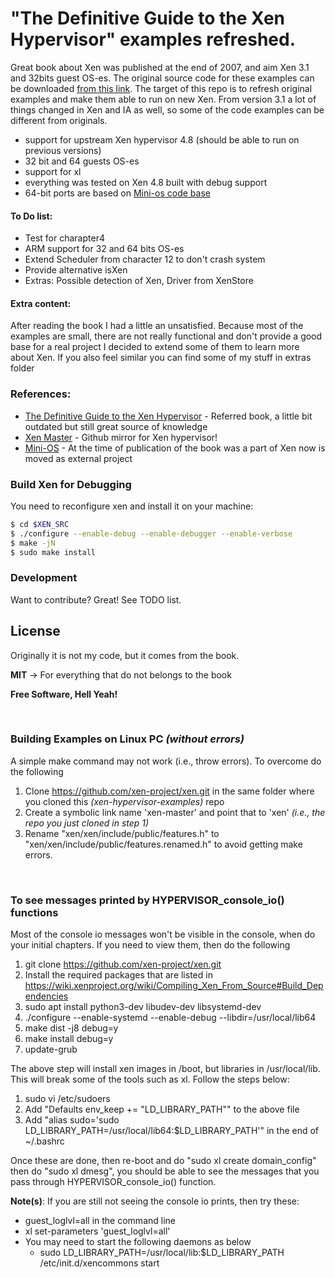 # "The Definitive Guide to the Xen Hypervisor" examples refreshed.

Great book about Xen was published at the end of 2007, and aim Xen 3.1 and 32bits guest OS-es. The original source code for these examples can be downloaded [from this link]( http://www.informit.com/content/images/9780132349710/sourcecode/9780132349710examples.zip).
The target of this repo is to refresh original examples and make them able to run on new Xen. From version 3.1 a lot of things changed in Xen and IA as well, so some of the code examples can be different from originals.

  - support for upstream Xen hypervisor 4.8 (should be able to run on previous versions)
  - 32 bit and 64 guests OS-es
  - support for xl
  - everything was tested on Xen 4.8 built with debug support
  - 64-bit ports are based on [Mini-os code base](https://github.com/mirage/mini-os)


#### To Do list:
  - Test for charapter4
  - ARM support for 32 and 64 bits OS-es
  - Extend Scheduler from character 12 to don't crash system
  - Provide alternative isXen
  - Extras: Possible detection of Xen, Driver from XenStore
 

#### Extra content:
After reading the book I had a little an unsatisfied. Because most of the examples are small, there are not really functional and don't provide a good base for a real project I decided to extend some of them to learn more about Xen.
If you also feel similar you can find some of my stuff in extras folder


### References:

* [The Definitive Guide to the Xen Hypervisor] - Referred book, a little bit outdated but still great source of knowledge
* [Xen Master] - Github mirror for Xen hypervisor!
* [Mini-OS] - At the time of publication of the book was a part of Xen now is moved as external project


### Build Xen for Debugging

You need to reconfigure xen and install it on your machine:

```sh
$ cd $XEN_SRC
$ ./configure --enable-debug --enable-debugger --enable-verbose
$ make -jN
$ sudo make install
```

### Development

Want to contribute? Great! See TODO list.


License
----
Originally it is not my code, but it comes from the book.

**MIT** -> For everything that do not belongs to the book


**Free Software, Hell Yeah!**

[//]: # (These are reference links used in the body of this note and get stripped out when the markdown processor does its job. There is no need to format nicely because it shouldn't be seen. Thanks SO - http://stackoverflow.com/questions/4823468/store-comments-in-markdown-syntax)


   [The Definitive Guide to the Xen Hypervisor]: <https://www.amazon.com/Definitive-Hypervisor-Prentice-Software-Development/dp/0133582493>
   [Xen Master]: <https://github.com/xen-project/xen>
   [Mini-OS]: <https://github.com/mirage/mini-os>


<br>

### Building Examples on Linux PC *(without errors)*

A simple make command may not work (i.e., throw errors). To overcome do the following
1. Clone https://github.com/xen-project/xen.git in the same folder where you cloned this *(xen-hypervisor-examples)* repo
2. Create a symbolic link name 'xen-master' and point that to 'xen' *(i.e., the repo you just cloned in step 1)*
3. Rename "xen/xen/include/public/features.h" to "xen/xen/include/public/features.renamed.h" to avoid getting make errors.

<br>

### To see messages printed by HYPERVISOR_console_io() functions

Most of the console io messages won't be visible in the console, when do your initial chapters. If you need to view them, then do the following
1. git clone https://github.com/xen-project/xen.git
2. Install the required packages that are listed in https://wiki.xenproject.org/wiki/Compiling_Xen_From_Source#Build_Dependencies
3. sudo apt install python3-dev libudev-dev libsystemd-dev
4. ./configure --enable-systemd --enable-debug --libdir=/usr/local/lib64
5. make dist -j8 debug=y
6. make install debug=y
7. update-grub


The above step will install xen images in /boot, but libraries in /usr/local/lib. This will break some of the tools such as xl. Follow the steps below:
1. sudo vi /etc/sudoers
2. Add "Defaults        env_keep += "LD_LIBRARY_PATH"" to the above file
3. Add "alias sudo='sudo LD_LIBRARY_PATH=/usr/local/lib64:$LD_LIBRARY_PATH'" in the end of ~/.bashrc

Once these are done, then re-boot and do "sudo xl create domain_config" then do "sudo xl dmesg", you should be able to see the messages that you pass through HYPERVISOR_console_io() function.

**Note(s)**:
If you are still not seeing the console io prints, then try these:
* guest_loglvl=all in the command line
* xl set-parameters 'guest_loglvl=all'
* You may need to start the following daemons as below
  * sudo LD_LIBRARY_PATH=/usr/local/lib:$LD_LIBRARY_PATH /etc/init.d/xencommons start
   
